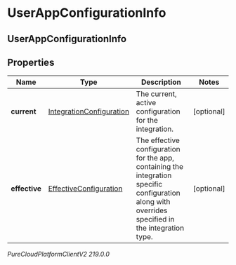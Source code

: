 # UserAppConfigurationInfo

## UserAppConfigurationInfo

## Properties

|Name | Type | Description | Notes|
|------------ | ------------- | ------------- | -------------|
| **current** | [IntegrationConfiguration](IntegrationConfiguration) | The current, active configuration for the integration. | [optional] |
| **effective** | [EffectiveConfiguration](EffectiveConfiguration) | The effective configuration for the app, containing the integration specific configuration along with overrides specified in the integration type. | [optional] |



_PureCloudPlatformClientV2 219.0.0_
